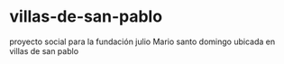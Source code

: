 # villas-de-san-pablo
proyecto social para la fundación julio Mario santo domingo ubicada en villas de san pablo
